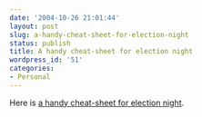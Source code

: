 ```yaml
---
date: '2004-10-26 21:01:44'
layout: post
slug: a-handy-cheat-sheet-for-election-night
status: publish
title: A handy cheat-sheet for election night
wordpress_id: '51'
categories:
- Personal
---
```


Here is [a handy cheat-sheet for election night](http://contrapositive.blogspot.com/2004/10/election-night-cheat-sheet-as-promised.html).
